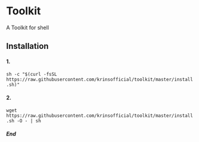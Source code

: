 # Toolkit
A Toolkit for shell

## Installation

#### 1.
`sh -c "$(curl -fsSL https://raw.githubusercontent.com/krinsofficial/toolkit/master/install.sh)"`

#### 2.
`wget https://raw.githubusercontent.com/krinsofficial/toolkit/master/install.sh -O - | sh`

##### End
